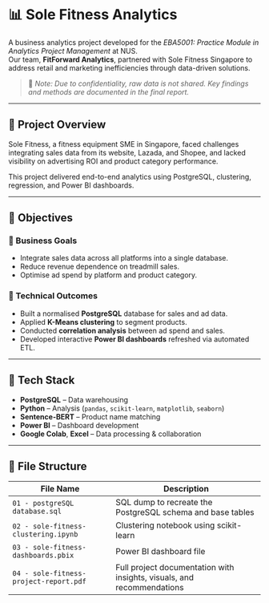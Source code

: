# 📊 Sole Fitness Analytics

A business analytics project developed for the *EBA5001: Practice Module in Analytics Project Management* at NUS.  
Our team, **FitForward Analytics**, partnered with Sole Fitness Singapore to address retail and marketing inefficiencies through data-driven solutions.

> 📌 *Note: Due to confidentiality, raw data is not shared. Key findings and methods are documented in the final report.*

---

## 🚀 Project Overview

Sole Fitness, a fitness equipment SME in Singapore, faced challenges integrating sales data from its website, Lazada, and Shopee, and lacked visibility on advertising ROI and product category performance.

This project delivered end-to-end analytics using PostgreSQL, clustering, regression, and Power BI dashboards.

---

## 🎯 Objectives

### 🧩 Business Goals
- Integrate sales data across all platforms into a single database.
- Reduce revenue dependence on treadmill sales.
- Optimise ad spend by platform and product category.

### 🧪 Technical Outcomes
- Built a normalised **PostgreSQL** database for sales and ad data.
- Applied **K-Means clustering** to segment products.
- Conducted **correlation analysis** between ad spend and sales.
- Developed interactive **Power BI dashboards** refreshed via automated ETL.

---

## 🧰 Tech Stack

- **PostgreSQL** – Data warehousing  
- **Python** – Analysis (`pandas`, `scikit-learn`, `matplotlib`, `seaborn`)  
- **Sentence-BERT** – Product name matching  
- **Power BI** – Dashboard development  
- **Google Colab**, **Excel** – Data processing & collaboration  

---

## 📁 File Structure

| File Name                             | Description                                                         |
|--------------------------------------|---------------------------------------------------------------------|
| `01 - postgreSQL database.sql`       | SQL dump to recreate the PostgreSQL schema and base tables          |
| `02 - sole-fitness-clustering.ipynb` | Clustering notebook using scikit-learn                              |
| `03 - sole-fitness-dashboards.pbix`  | Power BI dashboard file                                             |
| `04 - sole-fitness-project-report.pdf`| Full project documentation with insights, visuals, and recommendations |

